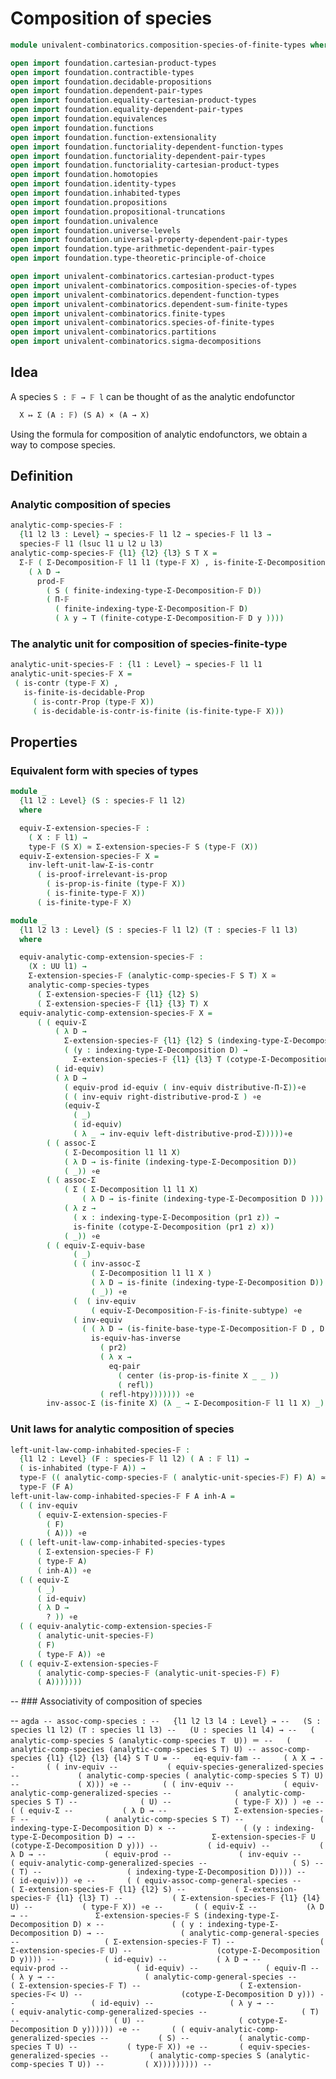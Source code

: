 # Composition of species

```agda
module univalent-combinatorics.composition-species-of-finite-types where

open import foundation.cartesian-product-types
open import foundation.contractible-types
open import foundation.decidable-propositions
open import foundation.dependent-pair-types
open import foundation.equality-cartesian-product-types
open import foundation.equality-dependent-pair-types
open import foundation.equivalences
open import foundation.functions
open import foundation.function-extensionality
open import foundation.functoriality-dependent-function-types
open import foundation.functoriality-dependent-pair-types
open import foundation.functoriality-cartesian-product-types
open import foundation.homotopies
open import foundation.identity-types
open import foundation.inhabited-types
open import foundation.propositions
open import foundation.propositional-truncations
open import foundation.univalence
open import foundation.universe-levels
open import foundation.universal-property-dependent-pair-types
open import foundation.type-arithmetic-dependent-pair-types
open import foundation.type-theoretic-principle-of-choice

open import univalent-combinatorics.cartesian-product-types
open import univalent-combinatorics.composition-species-of-types
open import univalent-combinatorics.dependent-function-types
open import univalent-combinatorics.dependent-sum-finite-types
open import univalent-combinatorics.finite-types
open import univalent-combinatorics.species-of-finite-types
open import univalent-combinatorics.partitions
open import univalent-combinatorics.sigma-decompositions
```

## Idea

A species `S : 𝔽 → 𝔽 l` can be thought of as the analytic endofunctor

```md
  X ↦ Σ (A : 𝔽) (S A) × (A → X)
```

Using the formula for composition of analytic endofunctors, we obtain a way to
compose species.

## Definition

### Analytic composition of species

```agda
analytic-comp-species-𝔽 :
  {l1 l2 l3 : Level} → species-𝔽 l1 l2 → species-𝔽 l1 l3 →
  species-𝔽 l1 (lsuc l1 ⊔ l2 ⊔ l3)
analytic-comp-species-𝔽 {l1} {l2} {l3} S T X =
  Σ-𝔽 ( Σ-Decomposition-𝔽 l1 l1 (type-𝔽 X) , is-finite-Σ-Decomposition-𝔽 X)
    ( λ D →
      prod-𝔽
        ( S ( finite-indexing-type-Σ-Decomposition-𝔽 D))
        ( Π-𝔽
          ( finite-indexing-type-Σ-Decomposition-𝔽 D)
          ( λ y → T (finite-cotype-Σ-Decomposition-𝔽 D y ))))
```

### The analytic unit for composition of species-finite-type

```agda
analytic-unit-species-𝔽 : {l1 : Level} → species-𝔽 l1 l1
analytic-unit-species-𝔽 X =
 ( is-contr (type-𝔽 X) ,
   is-finite-is-decidable-Prop
     ( is-contr-Prop (type-𝔽 X))
     ( is-decidable-is-contr-is-finite (is-finite-type-𝔽 X)))
```

## Properties

### Equivalent form with species of types

```agda
module _
  {l1 l2 : Level} (S : species-𝔽 l1 l2)
  where

  equiv-Σ-extension-species-𝔽 :
    ( X : 𝔽 l1) →
    type-𝔽 (S X) ≃ Σ-extension-species-𝔽 S (type-𝔽 (X))
  equiv-Σ-extension-species-𝔽 X =
    inv-left-unit-law-Σ-is-contr
      ( is-proof-irrelevant-is-prop
        ( is-prop-is-finite (type-𝔽 X))
        ( is-finite-type-𝔽 X))
      ( is-finite-type-𝔽 X)

module _
  {l1 l2 l3 : Level} (S : species-𝔽 l1 l2) (T : species-𝔽 l1 l3)
  where

  equiv-analytic-comp-extension-species-𝔽 :
    (X : UU l1) →
    Σ-extension-species-𝔽 (analytic-comp-species-𝔽 S T) X ≃
    analytic-comp-species-types
      ( Σ-extension-species-𝔽 {l1} {l2} S)
      ( Σ-extension-species-𝔽 {l1} {l3} T) X
  equiv-analytic-comp-extension-species-𝔽 X =
      ( ( equiv-Σ
          ( λ D →
            Σ-extension-species-𝔽 {l1} {l2} S (indexing-type-Σ-Decomposition D) ×
            ( (y : indexing-type-Σ-Decomposition D) →
              Σ-extension-species-𝔽 {l1} {l3} T (cotype-Σ-Decomposition D y)))
          ( id-equiv)
          ( λ D →
            ( equiv-prod id-equiv ( inv-equiv distributive-Π-Σ))∘e
            ( ( inv-equiv right-distributive-prod-Σ ) ∘e
            (equiv-Σ
              ( _)
              ( id-equiv)
              ( λ _ → inv-equiv left-distributive-prod-Σ)))))∘e
        ( ( assoc-Σ
            ( Σ-Decomposition l1 l1 X)
            ( λ D → is-finite (indexing-type-Σ-Decomposition D))
            ( _)) ∘e
        ( ( assoc-Σ
            ( Σ ( Σ-Decomposition l1 l1 X)
                ( λ D → is-finite (indexing-type-Σ-Decomposition D )))
            ( λ z →
              ( x : indexing-type-Σ-Decomposition (pr1 z)) →
              is-finite (cotype-Σ-Decomposition (pr1 z) x))
            ( _)) ∘e
        ( ( equiv-Σ-equiv-base
              ( _)
              ( ( inv-assoc-Σ
                  ( Σ-Decomposition l1 l1 X )
                  ( λ D → is-finite (indexing-type-Σ-Decomposition D))
                  ( _)) ∘e
              (  ( inv-equiv
                  ( equiv-Σ-Decomposition-𝔽-is-finite-subtype) ∘e
              ( inv-equiv
                ( ( λ D → (is-finite-base-type-Σ-Decomposition-𝔽 D , D)) ,
                  is-equiv-has-inverse
                    ( pr2)
                    ( λ x →
                      eq-pair
                        ( center (is-prop-is-finite X _ _ ))
                        ( refl))
                    ( refl-htpy))))))) ∘e
        inv-assoc-Σ (is-finite X) (λ _ → Σ-Decomposition-𝔽 l1 l1 X) _))))
```

### Unit laws for analytic composition of species

```agda
left-unit-law-comp-inhabited-species-𝔽 :
  {l1 l2 : Level} (F : species-𝔽 l1 l2) ( A : 𝔽 l1) →
  ( is-inhabited (type-𝔽 A)) →
  type-𝔽 (( analytic-comp-species-𝔽 ( analytic-unit-species-𝔽) F) A) ≃
  type-𝔽 (F A)
left-unit-law-comp-inhabited-species-𝔽 F A inh-A =
  ( ( inv-equiv
      ( equiv-Σ-extension-species-𝔽
        ( F)
        ( A))) ∘e
  ( ( left-unit-law-comp-inhabited-species-types
      ( Σ-extension-species-𝔽 F)
      ( type-𝔽 A)
      ( inh-A)) ∘e
  ( ( equiv-Σ
      ( _)
      ( id-equiv)
      ( λ D →
        ? )) ∘e
  ( ( equiv-analytic-comp-extension-species-𝔽
      ( analytic-unit-species-𝔽)
      ( F)
      ( type-𝔽 A)) ∘e
  ( ( equiv-Σ-extension-species-𝔽
      ( analytic-comp-species-𝔽 (analytic-unit-species-𝔽) F)
      ( A)))))))
```

-- ### Associativity of composition of species

--
`agda -- assoc-comp-species : --   {l1 l2 l3 l4 : Level} → --   (S : species l1 l2) (T : species l1 l3) --   (U : species l1 l4) → --   ( analytic-comp-species S (analytic-comp-species T  U)) ＝ --   ( analytic-comp-species (analytic-comp-species S T) U) -- assoc-comp-species {l1} {l2} {l3} {l4} S T U = --   eq-equiv-fam --     ( λ X → --       ( ( inv-equiv --           ( equiv-species-generalized-species --             ( analytic-comp-species ( analytic-comp-species S T) U) --             ( X))) ∘e --       ( ( inv-equiv --           ( equiv-analytic-comp-generalized-species --              ( analytic-comp-species S T) --              ( U) --              ( type-𝔽 X)) ) ∘e --       ( ( equiv-Σ --           ( λ D → --               Σ-extension-species-𝔽 --                 ( analytic-comp-species S T) --                 ( indexing-type-Σ-Decomposition D) × --               ( (y : indexing-type-Σ-Decomposition D) → --                 Σ-extension-species-𝔽 U (cotype-Σ-Decomposition D y))) --           ( id-equiv) --           ( λ D → --             ( equiv-prod --               ( inv-equiv --                 ( equiv-analytic-comp-generalized-species --                   ( S) --                   ( T) --                   ( indexing-type-Σ-Decomposition D)))) --               ( id-equiv))) ∘e --       ( ( equiv-assoc-comp-general-species --           ( Σ-extension-species-𝔽 {l1} {l2} S) --           ( Σ-extension-species-𝔽 {l1} {l3} T) --           ( Σ-extension-species-𝔽 {l1} {l4} U) --           ( type-𝔽 X)) ∘e --       ( ( equiv-Σ --           (λ D → --               Σ-extension-species-𝔽 S (indexing-type-Σ-Decomposition D) × --               ( ( y : indexing-type-Σ-Decomposition D) → --                 ( analytic-comp-general-species --                   ( Σ-extension-species-𝔽 T) --                   ( Σ-extension-species-𝔽 U) --                   (cotype-Σ-Decomposition D y)))) --           ( id-equiv) --           ( λ D → --             equiv-prod --               ( id-equiv) --               ( equiv-Π --                 ( λ y → --                    ( analytic-comp-general-species --                      ( Σ-extension-species-𝔽 T) --                      ( Σ-extension-species-𝔽< U) --                      (cotype-Σ-Decomposition D y))) --                 ( id-equiv) --                 ( λ y → --                   ( equiv-analytic-comp-generalized-species --                     ( T) --                     ( U) --                     ( cotype-Σ-Decomposition D y)))))) ∘e --       ( ( equiv-analytic-comp-generalized-species --           ( S) --           ( analytic-comp-species T U) --           ( type-𝔽 X)) ∘e --       ( equiv-species-generalized-species --         ( analytic-comp-species S (analytic-comp-species T U)) --         ( X))))))))) --  `
